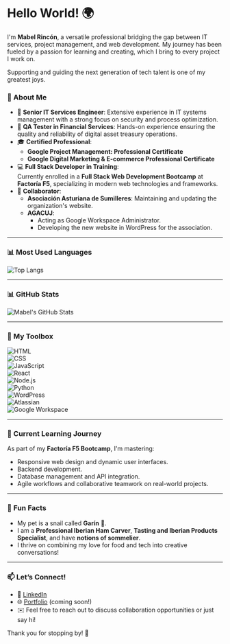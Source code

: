 # Hello World! 🌍  

I'm **Mabel Rincón**, a versatile professional bridging the gap between IT services, project management, and web development. My journey has been fueled by a passion for learning and creating, which I bring to every project I work on. 

Supporting and guiding the next generation of tech talent is one of my greatest joys. 

### 🚀 About Me  
- 💼 **Senior IT Services Engineer**: Extensive experience in IT systems management with a strong focus on security and process optimization.  
- 🎯 **QA Tester in Financial Services**: Hands-on experience ensuring the quality and reliability of digital asset treasury operations.
- 🎓 **Certified Professional**:  
  - **Google Project Management: Professional Certificate**  
  - **Google Digital Marketing & E-commerce Professional Certificate**  
- 💻 **Full Stack Developer in Training**:  
  Currently enrolled in a **Full Stack Web Development Bootcamp** at **Factoría F5**, specializing in modern web technologies and frameworks.  
- 🤝 **Collaborator**:  
  - **Asociación Asturiana de Sumilleres**: Maintaining and updating the organization's website.  
  - **AGACUJ**:  
    - Acting as Google Workspace Administrator.  
    - Developing the new website in WordPress for the association.  

---

### 📊 Most Used Languages  

![Top Langs](https://github-readme-stats.vercel.app/api/top-langs/?username=MabelRincon&layout=compact&theme=radical&langs_count=8)

---

### 📊 GitHub Stats  

![Mabel's GitHub Stats](https://github-readme-stats.vercel.app/api?username=MabelRincon&show_icons=true&theme=radical)  

---

### 🔧 My Toolbox  

![HTML](https://img.shields.io/badge/-HTML-E34F26?logo=html5&logoColor=white&style=flat)  
![CSS](https://img.shields.io/badge/-CSS-1572B6?logo=css3&logoColor=white&style=flat)  
![JavaScript](https://img.shields.io/badge/-JavaScript-F7DF1E?logo=javascript&logoColor=black&style=flat)  
![React](https://img.shields.io/badge/-React-61DAFB?logo=react&logoColor=black&style=flat)  
![Node.js](https://img.shields.io/badge/-Node.js-339933?logo=node.js&logoColor=white&style=flat)  
![Python](https://img.shields.io/badge/-Python-3776AB?logo=python&logoColor=white&style=flat)  
![WordPress](https://img.shields.io/badge/-WordPress-21759B?logo=wordpress&logoColor=white&style=flat)  
![Atlassian](https://img.shields.io/badge/-Atlassian-0052CC?logo=atlassian&logoColor=white&style=flat)  
![Google Workspace](https://img.shields.io/badge/-Google_Workspace-4285F4?logo=googleworkspace&logoColor=white&style=flat)  

---

### 🌱 Current Learning Journey  
As part of my **Factoría F5 Bootcamp**, I'm mastering:  
- Responsive web design and dynamic user interfaces.  
- Backend development.  
- Database management and API integration.  
- Agile workflows and collaborative teamwork on real-world projects.  

---

### 🌟 Fun Facts  
- My pet is a snail called **Garín** 🐌.  
- I am a **Professional Iberian Ham Carver**, **Tasting and Iberian Products Specialist**, and have **notions of sommelier**.  
- I thrive on combining my love for food and tech into creative conversations!  

---

### 📫 Let’s Connect!  
- 💼 [LinkedIn](https://www.linkedin.com/in/mabel-rincon/)  
- 🌐 [Portfolio](#) (coming soon!)  
- ✉️ Feel free to reach out to discuss collaboration opportunities or just say hi!  

Thank you for stopping by! 🚀  

